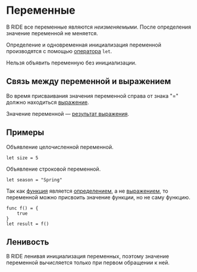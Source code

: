 # Переменные

В RIDE все переменные являются _неизменяемыми_. После определения значение переменной не меняется.

Определение и одновременная инициализация переменной производятся с помощью [оператора](/ride/operators.md) `let`.

Нельзя объявить переменную без инициализации.

## Связь между переменной и выражением

Во время присваивания значения переменной справа от знака "=" должно находиться [выражение](/ride/expression.md).

Значение переменной — [результат выражения](/ride/expression.md#expression-result).

## Примеры

Объявление целочисленной переменной.

``` ride
let size = 5
```

Объявление строковой переменной.

``` ride
let season = "Spring"
```

Так как [функция](/ride/functions.md) является [определением](/ride/definition.md), а не [выражением](/ride/expression.md), то переменной можно присвоить значение функции, но не саму функцию.

``` ride
func f() = {
    true
}
let result = f()
```

## Ленивость

В RIDE ленивая инициализация переменных, поэтому значение переменной вычисляется только при первом обращении к ней.
